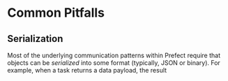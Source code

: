 # Common Pitfalls

## Serialization

Most of the underlying communication patterns within Prefect require that objects can be _serialized_ into some format (typically, JSON or binary).  For example, when a task returns a data payload, the result 
